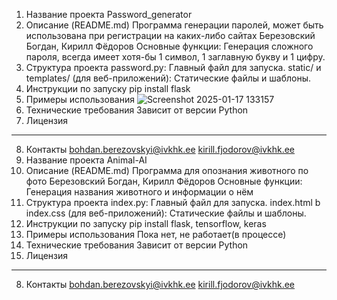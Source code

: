 1. Название проекта
Password_generator
2. Описание (README.md)
Программа генерации паролей, может быть использована при регистрации на каких-либо сайтах
Березовский Богдан, Кирилл Фёдоров
Основные функции:
Генерация сложного пароля, всегда имеет хотя-бы 1 символ, 1 заглавную букву и 1 цифру.
3. Структура проекта
password.py: Главный файл для запуска.
static/ и templates/ (для веб-приложений): Статические файлы и шаблоны.
4. Инструкции по запуску
pip install flask
5. Примеры использования
![Screenshot 2025-01-17 133157](https://github.com/user-attachments/assets/7cde754c-78a9-4414-aebb-58bb3ed29ac8)
6. Технические требования
Зависит от версии Python
7. Лицензия
---
8. Контакты
bohdan.berezovskyi@ivkhk.ee
kirill.fjodorov@ivkhk.ee
1. Название проекта
Animal-AI
2. Описание (README.md)
Программа для опознания животного по фото
Березовский Богдан, Кирилл Фёдоров
Основные функции:
Генерация названия животного и информации о нём
3. Структура проекта
index.py: Главный файл для запуска.
index.html b index.css (для веб-приложений): Статические файлы и шаблоны.
4. Инструкции по запуску
pip install flask, tensorflow, keras
5. Примеры использования
Пока нет, не работает(в процессе)
6. Технические требования
Зависит от версии Python
7. Лицензия
---
8. Контакты
bohdan.berezovskyi@ivkhk.ee
kirill.fjodorov@ivkhk.ee

